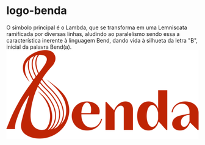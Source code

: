 # logo-benda
O símbolo principal é o Lambda, que se transforma em uma Lemniscata ramificada por diversas linhas, aludindo ao paralelismo sendo essa a característica inerente à linguagem Bend, dando vida à silhueta da letra "B", inicial da palavra Bend(a).
![Logo Benda](_LogoBenda.svg)
